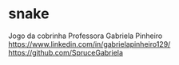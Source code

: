 # snake
Jogo da cobrinha
Professora Gabriela Pinheiro
https://www.linkedin.com/in/gabrielapinheiro129/
https://github.com/SpruceGabriela
